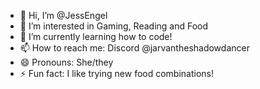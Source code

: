 - 👋 Hi, I’m @JessEngel
- 👀 I’m interested in Gaming, Reading and Food
- 🌱 I’m currently learning how to code!
- 📫 How to reach me: Discord @jarvantheshadowdancer
- 😄 Pronouns: She/they
- ⚡ Fun fact: I like trying new food combinations!

<!---
JessEngel/JessEngel is a ✨ special ✨ repository because its `README.md` (this file) appears on your GitHub profile.
You can click the Preview link to take a look at your changes.
--->
